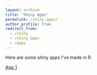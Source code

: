 ```yaml
---
layout: archive
title: "Shiny Apps"
permalink: /shiny_apps/
author_profile: true
redirect_from:
  - /shiny
  - /shiny_apps
  - /apps
---
```


Here are some shiny apps I've made in R.

[App 1](trgrimm.github.io/shiny_apps/var1_sim)
